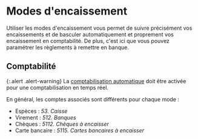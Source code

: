 # Modes d'encaissement 

Utiliser les modes d'encaissement vous permet de suivre précisément vos encaissements et de basculer automatiquement et proprement vos encaissement en comptabilité.
De plus, c'est ici que vous pouvez paramétrer les règlements à remettre en banque.

## Comptabilité 

{:.alert .alert-warning}
La [comptabilisation automatique](/backend/companies/edit) doit être activée pour une comptabilisation en temps réel.

En général, les comptes associés sont différents pour chaque mode :

* Espèces : _53. Caisse_
* Virement : _512. Banques_
* Chèques : _5112. Chèques à encaisser_
* Carte bancaire : _5115. Cartes bancaires à encaisser_

